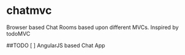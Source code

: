 chatmvc
=======

Browser based Chat Rooms based upon different MVCs. Inspired by todoMVC

##TODO
[ ] AngularJS based Chat App